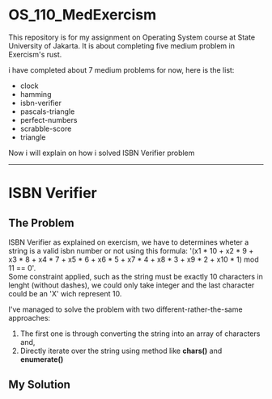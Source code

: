 # OS_110_MedExercism
This repository is for my assignment on Operating System course at State University of Jakarta. It is about completing five medium problem in Exercism's rust.

i have completed about 7 medium problems for now, here is the list:
- clock
- hamming
- isbn-verifier
- pascals-triangle
- perfect-numbers
- scrabble-score
- triangle

Now i will explain on how i solved ISBN Verifier problem
___
# ISBN Verifier

## The Problem
ISBN Verifier as explained on exercism, we have to determines wheter a string is a valid isbn number or not using this formula:
'(x1 * 10 + x2 * 9 + x3 * 8 + x4 * 7 + x5 * 6 + x6 * 5 + x7 * 4 + x8 * 3 + x9 * 2 + x10 * 1) mod 11 == 0'.  
Some constraint applied, such as the string must be exactly 10 characters in lenght (without dashes), we could only take integer and the last character could be an 'X' wich represent 10.

I've managed to solve the problem with two different-rather-the-same approaches:
1. The first one is through converting the string into an array of characters and,
2. Directly iterate over the string using method like **chars()** and **enumerate()**

## My Solution
